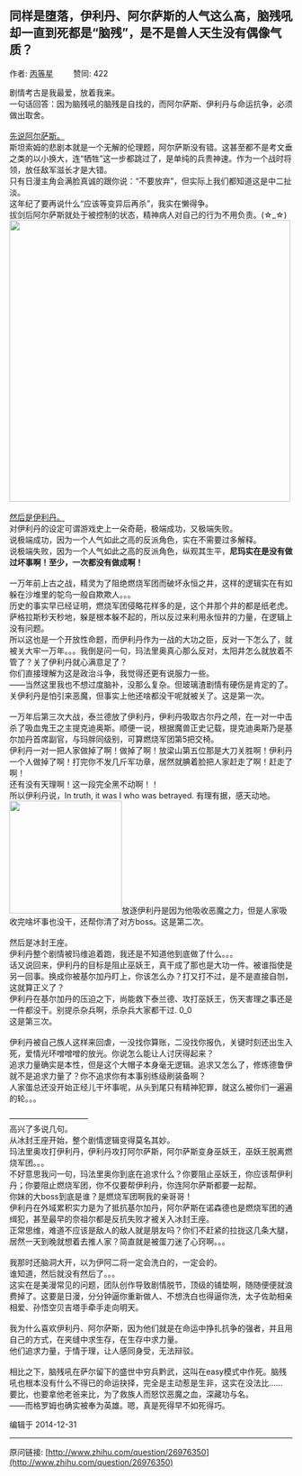 ## 同样是堕落，伊利丹、阿尔萨斯的人气这么高，脑残吼却一直到死都是“脑残”，是不是兽人天生没有偶像气质？

作者: [丙等星](http://www.zhihu.com/people/bing-deng-xing)&nbsp;&nbsp;&nbsp;&nbsp;&nbsp;&nbsp;&nbsp;&nbsp; 赞同: 422


剧情考古是我最爱，放着我来。<br>一句话回答：因为脑残吼的脑残是自找的，而阿尔萨斯、伊利丹与命运抗争，必须做出取舍。<br><br><u>先说阿尔萨斯。</u><br>斯坦索姆的悲剧本就是一个无解的伦理题，阿尔萨斯没有错。这甚至都不是考文垂之类的以小换大，连“牺牲”这一步都跳过了，是单纯的兵贵神速。作为一个战时将领，放任敌军滋长才是大错。<br>只有日漫主角会满脸真诚的跟你说：“不要放弃”，但实际上我们都知道这是中二扯淡。<br>这年纪了要再说什么“应该等变异后再杀”，我实在懒得争。<br>拔剑后阿尔萨斯就处于被控制的状态，精神病人对自己的行为不用负责。(☆_☆)<br><img src="http://pic3.zhimg.com/cc4d04b0cf12f278e3f6930b5ce7c28e_b.jpg" data-rawwidth="500" data-rawheight="150" class="origin_image zh-lightbox-thumb" width="500" data-original="http://pic3.zhimg.com/cc4d04b0cf12f278e3f6930b5ce7c28e_r.jpg"><br><br><u>然后是伊利丹。</u><br>对伊利丹的设定可谓游戏史上一朵奇葩，极端成功，又极端失败。<br>说极端成功，因为一个人气如此之高的反派角色，实在不需要过多解释。<br>说极端失败，因为一个人气如此之高的反派角色，纵观其生平，<b>尼玛实在是没有做过坏事啊！至少，一次都没有做成啊！</b><br><br>一万年前上古之战，精灵为了阻绝燃烧军团而破坏永恒之井，这样的逻辑实在有如躲在沙堆里的鸵鸟一般自欺欺人。。。<br>历史的事实早已经证明，燃烧军团侵略花样多的是，这个井那个井的都是纸老虎。萨格拉斯秒天秒地，躲是根本躲不起的，所以反过来利用永恒井的力量，在逻辑上没有问题。<br>所以这也是一个开放性命题，而伊利丹作为一战的大功之臣，反对一下怎么了，就被关大牢一万年。。。我倒是问一句，玛法里奥真心那么反对，太阳井怎么就放着不管了？关了伊利丹就心满意足了？<br>你们直接理解为这是政治斗争，我觉得还更有说服力一些。<br>——当然这里我也不想过度脑补，没那么复杂。但玻璃渣剧情有硬伤是肯定的了。<br>关伊利丹是怕引来恶魔，但事实上他还啥都没干呢就被关了。这是第一次。<br><br>一万年后第三次大战，泰兰德放了伊利丹，伊利丹吸取古尔丹之颅，在一对一中击杀了吸血鬼王之主提克迪奥斯。顺便一说，根据魔兽正史记载，提克迪奥斯乃是基尔加丹首席副官，与玛胖同级别，可算燃烧军团第5把交椅。<br>伊利丹一对一把人家做掉了啊！做掉了啊！放梁山第五位那是大刀关胜啊！伊利丹一个人做掉了啊！打完你不发几斤军功章，居然就腆着脸把人家赶走了啊！赶走了啊！<br>还有没有天理啊！这一段完全黑不动啊！！<br>所以伊利丹说，In truth, it was I who was betrayed. 有理有据，感天动地。<br><img src="http://pic2.zhimg.com/77e9c42d6362e12c1b20c0dbe4c2d065_b.jpg" data-rawwidth="200" data-rawheight="132" class="content_image" width="200">放逐伊利丹是因为他吸收恶魔之力，但是人家吸收完啥坏事也没干，还帮你清了对方boss。这是第二次。<br><br>然后是冰封王座。<br>伊利丹整个剧情被玛维追着跑，我还是不知道他到底做了什么。。。<br>话又说回来，伊利丹的目标是阻止巫妖王，真干成了那也是大功一件。被谁指使是另一回事。换成你被基尔加丹盯上，你该怎么办？打又打不过，是不是直接自刎，这就算正义了？<br>伊利丹在基尔加丹的压迫之下，尚能救下泰兰德、攻打巫妖王，伤天害理之事还是一件都没干。别提杀杂兵啊，杀杂兵大家都干过. 0_0<br>这是第三次。<br><br>伊利丹被自己族人这样来回虐，一没找你算账，二没找你报仇，关键时刻还出生入死，爱情光环噌噌噌的放光。你说怎么能让人讨厌得起来？<br>追求力量确实是本性，但是这个大帽子本身毫无逻辑。追求又怎么了，修炼德鲁伊就不是追求力量了？你不追求你有本事别练级刷装备啊？<br>人家蛋总还没开始正经儿干坏事呢，从头到尾只有精神犯罪，就这么被你们一遍遍的轮。。。<br><br>——————————<br>高兴了多说几句。<br>从冰封王座开始，整个剧情逻辑变得莫名其妙。<br>玛法里奥攻打伊利丹，伊利丹攻打阿尔萨斯，阿尔萨斯变身巫妖王，巫妖王脱离燃烧军团。。。<br>不好意思我问一句，玛法里奥你到底在追求什么？你要阻止巫妖王，你应该帮伊利丹；你要阻止燃烧军团，你不仅要帮伊利丹，你连阿尔萨斯都要一起帮。<br>你妹的大boss到底是谁？是燃烧军团啊我的亲哥哥！<br>伊利丹在外域累积实力是为了抵抗基尔加丹，阿尔萨斯在诺森德也是燃烧军团的通缉犯，甚至最早的奈祖尔都是反抗失败才被关入冰封王座。<br>正常思维，难道不应该是敌人的敌人就是朋友吗？你们不赶紧的拉拢这几条大腿，居然一天到晚就想着去推人家？简直就是被蛋刀迷了心窍啊。。。<br><br>我那时还脑洞大开，以为伊阿二将一定会洗白的，一定会的。<br>谁知道，然后就没有然后了。。。<br>这实在是美漫常见的问题，团队创作导致剧情脱节，顶级的铺垫啊，随随便便就浪费掉了。这要是日漫，分分钟逼你重新做人、不想洗白也得逼你洗，太子佐助相亲相爱、孙悟空贝吉塔手牵手走向明天。<br><br>我为什么喜欢伊利丹、阿尔萨斯，因为他们就是在命运中挣扎抗争的强者，并且用自己的方式，在夹缝中求生存，在生存中求力量。<br>他们追求力量，于情于理，让人感同身受，无法辩驳。<br><br>相比之下，脑残吼在萨尔留下的盛世中穷兵黔武，这叫在easy模式中作死。脑残吼也根本没有什么不得已的命运抉择，完全是主动惹是生非，这实在没法比......<br>要比，也要拿他老爸来比，为了救族人而怒饮恶魔之血，深藏功与名。<br>——而格罗姆也确实被奉为英雄。嗯，真是死得早不如死得巧。



编辑于 2014-12-31



---
原问链接: [http://www.zhihu.com/question/26976350](http://www.zhihu.com/question/26976350)